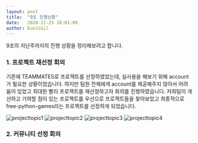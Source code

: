 ```yaml
---
layout: post  
title:  "9조 진행상황"
date:   2020-11-23 18:01:09
author: EunJiGil
---
```

9조의 지난주까지의 진행 상황을 정리해보려고 합니다.
### 1. 프로젝트 재선정 회의 
기존에 TEAMMATES로 프로젝트를 선정하였었는데, 실사용을 해보기 위해 account가 필요한 상황이었습니다. 하지만 팀원 전체에게 account를 제공해주지 않아서
어려움이 있었고 최대한 빨리 프로젝트를 재선정하고자 회의를 진행하였습니다. 저희팀이 개선하고 기여할 점이 있는 프로젝트를 우선으로 프로젝트들을 찾아보았고
최종적으로 free-python-games라는 프로젝트를 선정하게 되었습니다. 

![projecttopic1](https://user-images.githubusercontent.com/55980214/99897038-60e3cf80-2cd9-11eb-962d-cdf068591d4f.JPG)
![projecttopic2](https://user-images.githubusercontent.com/55980214/99897039-6214fc80-2cd9-11eb-9678-8bfda35c5bf5.JPG)
![projecttopic3](https://user-images.githubusercontent.com/55980214/99897041-6214fc80-2cd9-11eb-8337-4a1982997669.JPG)
![projecttopic4](https://user-images.githubusercontent.com/55980214/99897042-62ad9300-2cd9-11eb-8f99-b9d1814f1245.JPG)

### 2. 커뮤니티 선정 회의



